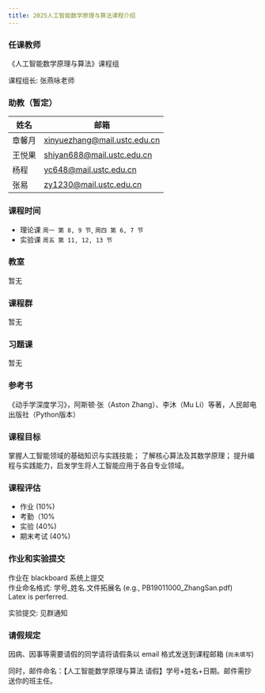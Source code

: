 ```yaml
---
title: 2025人工智能数学原理与算法课程介绍
---
```


### 任课教师

《人工智能数学原理与算法》课程组

课程组长: 张燕咏老师

### 助教（暂定）

| 姓名   | 邮箱                           |
| ------ | ------------------------------ |
| 章馨月 | xinyuezhang@mail.ustc.edu.cn |
| 王悦果 | shiyan688@mail.ustc.edu.cn |
| 杨程 | yc648@mail.ustc.edu.cn |
| 张易 | zy1230@mail.ustc.edu.cn |

### 课程时间

- 理论课 `周一 第 8, 9 节`, `周四 第 6, 7 节`
- 实验课 `周五 第 11, 12, 13 节`

### 教室

暂无

### 课程群

暂无

### 习题课

暂无

### 参考书

《动手学深度学习》，阿斯顿·张（Aston Zhang）、李沐（Mu Li）等著，人民邮电出版社（Python版本）

### 课程目标

掌握人工智能领域的基础知识与实践技能；
了解核心算法及其数学原理；
提升编程与实践能力，启发学生将人工智能应用于各自专业领域。


### 课程评估

- 作业 (10%)
- 考勤（10%
- 实验 (40%)
- 期末考试 (40%) 

### 作业和实验提交

作业在 blackboard 系统上提交  
作业命名格式: 学号_姓名.文件拓展名 (e.g., PB19011000_ZhangSan.pdf)  
Latex is perferred.  

实验提交: 见群通知

### 请假规定

因病、因事等需要请假的同学请将请假条以 email 格式发送到课程邮箱 (`尚未填写`)

同时，邮件命名：【人工智能数学原理与算法 请假】学号+姓名+日期。邮件需抄送你的班主任。